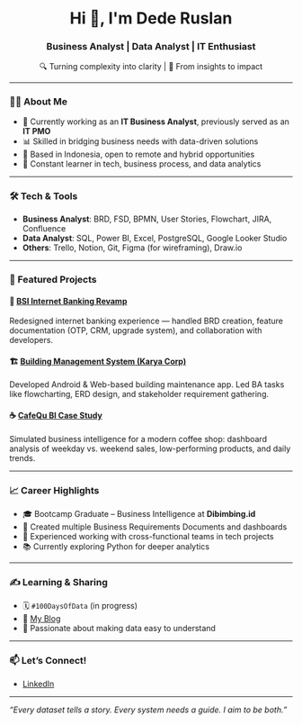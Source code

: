 <h1 align="center">Hi 👋, I'm Dede Ruslan</h1>
<h3 align="center">Business Analyst | Data Analyst | IT Enthusiast</h3>

<p align="center">
🔍 Turning complexity into clarity | 💼 From insights to impact
</p>

---

### 👨‍💻 About Me
- 💼 Currently working as an **IT Business Analyst**, previously served as an **IT PMO**
- 📊 Skilled in bridging business needs with data-driven solutions
- 📍 Based in Indonesia, open to remote and hybrid opportunities
- 🧠 Constant learner in tech, business process, and data analytics

---

### 🛠️ Tech & Tools
- **Business Analyst**: BRD, FSD, BPMN, User Stories, Flowchart, JIRA, Confluence
- **Data Analyst**: SQL, Power BI, Excel, PostgreSQL, Google Looker Studio
- **Others**: Trello, Notion, Git, Figma (for wireframing), Draw.io

---

### 📂 Featured Projects

#### 🏢 [BSI Internet Banking Revamp](https://github.com/yourusername/bsi-internet-banking)
Redesigned internet banking experience — handled BRD creation, feature documentation (OTP, CRM, upgrade system), and collaboration with developers.

#### 🏗️ [Building Management System (Karya Corp)](https://github.com/yourusername/building-management-system)
Developed Android & Web-based building maintenance app. Led BA tasks like flowcharting, ERD design, and stakeholder requirement gathering.

#### ☕ [CafeQu BI Case Study](https://github.com/yourusername/coffee-shop-bi)
Simulated business intelligence for a modern coffee shop: dashboard analysis of weekday vs. weekend sales, low-performing products, and daily trends.

---

### 📈 Career Highlights
- 🎓 Bootcamp Graduate – Business Intelligence at **Dibimbing.id**
- 📃 Created multiple Business Requirements Documents and dashboards
- 🧩 Experienced working with cross-functional teams in tech projects
- 📚 Currently exploring Python for deeper analytics

---

### ✍️ Learning & Sharing
- 🗓️ `#100DaysOfData` (in progress)
- 📄 [My Blog](https://medium.com/@ruslandede) 
- 📌 Passionate about making data easy to understand

---

### 📫 Let’s Connect!
- [LinkedIn](https://linkedin.com/in/ruslandede)

---

*“Every dataset tells a story. Every system needs a guide. I aim to be both.”*

